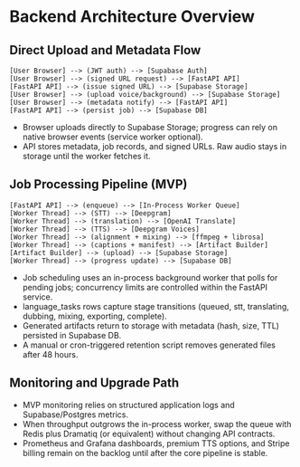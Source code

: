 # Backend Architecture Overview

## Direct Upload and Metadata Flow
    [User Browser] --> (JWT auth) --> [Supabase Auth]
    [User Browser] --> (signed URL request) --> [FastAPI API]
    [FastAPI API] --> (issue signed URL) --> [Supabase Storage]
    [User Browser] --> (upload voice/background) --> [Supabase Storage]
    [User Browser] --> (metadata notify) --> [FastAPI API]
    [FastAPI API] --> (persist job) --> [Supabase DB]
- Browser uploads directly to Supabase Storage; progress can rely on native browser events (service worker optional).
- API stores metadata, job records, and signed URLs. Raw audio stays in storage until the worker fetches it.

## Job Processing Pipeline (MVP)
    [FastAPI API] --> (enqueue) --> [In-Process Worker Queue]
    [Worker Thread] --> (STT) --> [Deepgram]
    [Worker Thread] --> (translation) --> [OpenAI Translate]
    [Worker Thread] --> (TTS) --> [Deepgram Voices]
    [Worker Thread] --> (alignment + mixing) --> [ffmpeg + librosa]
    [Worker Thread] --> (captions + manifest) --> [Artifact Builder]
    [Artifact Builder] --> (upload) --> [Supabase Storage]
    [Worker Thread] --> (progress update) --> [Supabase DB]
- Job scheduling uses an in-process background worker that polls for pending jobs; concurrency limits are controlled within the FastAPI service.
- language_tasks rows capture stage transitions (queued, stt, translating, dubbing, mixing, exporting, complete).
- Generated artifacts return to storage with metadata (hash, size, TTL) persisted in Supabase DB.
- A manual or cron-triggered retention script removes generated files after 48 hours.

## Monitoring and Upgrade Path
- MVP monitoring relies on structured application logs and Supabase/Postgres metrics.
- When throughput outgrows the in-process worker, swap the queue with Redis plus Dramatiq (or equivalent) without changing API contracts.
- Prometheus and Grafana dashboards, premium TTS options, and Stripe billing remain on the backlog until after the core pipeline is stable.
